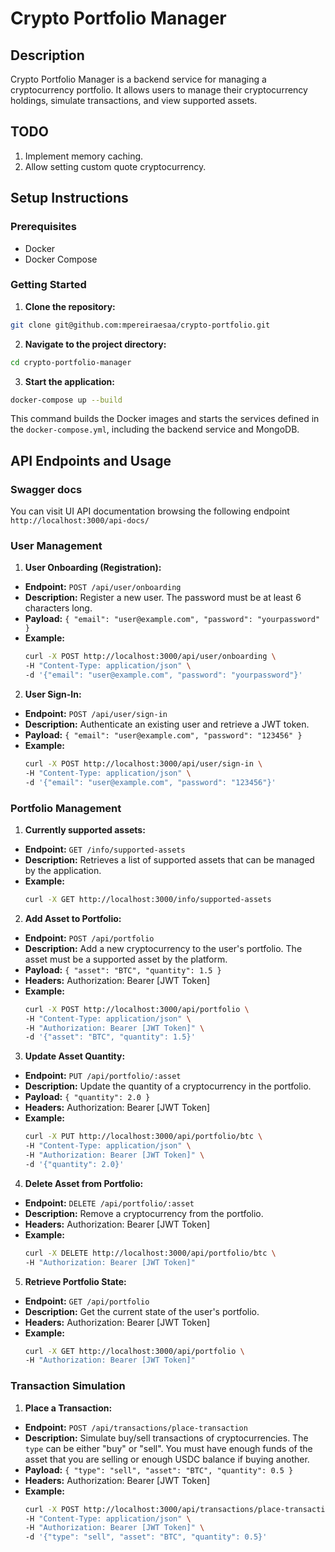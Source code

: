 # Crypto Portfolio Manager

## Description
Crypto Portfolio Manager is a backend service for managing a cryptocurrency portfolio. It allows users to manage their cryptocurrency holdings, simulate transactions, and view supported assets.

## TODO
1. Implement memory caching.
2. Allow setting custom quote cryptocurrency.
## Setup Instructions

### Prerequisites
- Docker
- Docker Compose

### Getting Started
1. **Clone the repository:**
```sh
git clone git@github.com:mpereiraesaa/crypto-portfolio.git
```

2. **Navigate to the project directory:**
```sh
cd crypto-portfolio-manager
```

3. **Start the application:**
```sh
docker-compose up --build
```

This command builds the Docker images and starts the services defined in the `docker-compose.yml`, including the backend service and MongoDB.

## API Endpoints and Usage

### Swagger docs

You can visit UI API documentation browsing the following endpoint `http://localhost:3000/api-docs/`

### User Management
1. **User Onboarding (Registration):**
- **Endpoint:** `POST /api/user/onboarding`
- **Description:** Register a new user. The password must be at least 6 characters long.
- **Payload:** `{ "email": "user@example.com", "password": "yourpassword" }`
- **Example:**
  ```sh
  curl -X POST http://localhost:3000/api/user/onboarding \
  -H "Content-Type: application/json" \
  -d '{"email": "user@example.com", "password": "yourpassword"}'
  ```

2. **User Sign-In:**
- **Endpoint:** `POST /api/user/sign-in`
- **Description:** Authenticate an existing user and retrieve a JWT token.
- **Payload:** `{ "email": "user@example.com", "password": "123456" }`
- **Example:**
  ```sh
  curl -X POST http://localhost:3000/api/user/sign-in \
  -H "Content-Type: application/json" \
  -d '{"email": "user@example.com", "password": "123456"}'
  ```

### Portfolio Management
1. **Currently supported assets:**
- **Endpoint:** `GET /info/supported-assets`
- **Description:** Retrieves a list of supported assets that can be managed by the application.
- **Example:**
  ```sh
  curl -X GET http://localhost:3000/info/supported-assets
  ```

2. **Add Asset to Portfolio:**
- **Endpoint:** `POST /api/portfolio`
- **Description:** Add a new cryptocurrency to the user's portfolio. The asset must be a supported asset by the platform.
- **Payload:** `{ "asset": "BTC", "quantity": 1.5 }`
- **Headers:** Authorization: Bearer [JWT Token]
- **Example:**
  ```sh
  curl -X POST http://localhost:3000/api/portfolio \
  -H "Content-Type: application/json" \
  -H "Authorization: Bearer [JWT Token]" \
  -d '{"asset": "BTC", "quantity": 1.5}'
  ```

3. **Update Asset Quantity:**
- **Endpoint:** `PUT /api/portfolio/:asset`
- **Description:** Update the quantity of a cryptocurrency in the portfolio.
- **Payload:** `{ "quantity": 2.0 }`
- **Headers:** Authorization: Bearer [JWT Token]
- **Example:**
  ```sh
  curl -X PUT http://localhost:3000/api/portfolio/btc \
  -H "Content-Type: application/json" \
  -H "Authorization: Bearer [JWT Token]" \
  -d '{"quantity": 2.0}'
  ```

4. **Delete Asset from Portfolio:**
- **Endpoint:** `DELETE /api/portfolio/:asset`
- **Description:** Remove a cryptocurrency from the portfolio.
- **Headers:** Authorization: Bearer [JWT Token]
- **Example:**
  ```sh
  curl -X DELETE http://localhost:3000/api/portfolio/btc \
  -H "Authorization: Bearer [JWT Token]"
  ```

5. **Retrieve Portfolio State:**
- **Endpoint:** `GET /api/portfolio`
- **Description:** Get the current state of the user's portfolio.
- **Headers:** Authorization: Bearer [JWT Token]
- **Example:**
  ```sh
  curl -X GET http://localhost:3000/api/portfolio \
  -H "Authorization: Bearer [JWT Token]"
  ```

### Transaction Simulation
1. **Place a Transaction:**
- **Endpoint:** `POST /api/transactions/place-transaction`
- **Description:** Simulate buy/sell transactions of cryptocurrencies. The `type` can be either "buy" or "sell". You must have enough funds of the asset that you are selling or enough USDC balance if buying another.
- **Payload:** `{ "type": "sell", "asset": "BTC", "quantity": 0.5 }`
- **Headers:** Authorization: Bearer [JWT Token]
- **Example:**
  ```sh
  curl -X POST http://localhost:3000/api/transactions/place-transaction \
  -H "Content-Type: application/json" \
  -H "Authorization: Bearer [JWT Token]" \
  -d '{"type": "sell", "asset": "BTC", "quantity": 0.5}'
  ```
